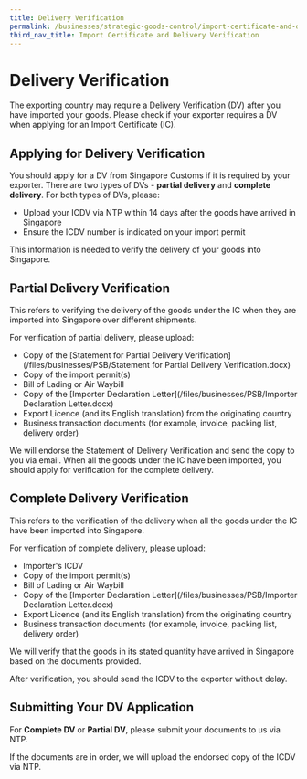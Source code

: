 ```yaml
---
title: Delivery Verification
permalink: /businesses/strategic-goods-control/import-certificate-and-delivery-verification/delivery-verification
third_nav_title: Import Certificate and Delivery Verification
---
```

# Delivery Verification

The exporting country may require a Delivery Verification (DV) after you have imported your goods. Please check if your exporter requires a DV when applying for an Import Certificate (IC).

## Applying for Delivery Verification

You should apply for a DV from Singapore Customs if it is required by your exporter. There are two types of DVs - **partial delivery**  and  **complete delivery**. For both types of DVs, please:

-   Upload your ICDV via NTP within 14 days after the goods have arrived in Singapore
-   Ensure the ICDV number is indicated on your import permit

This information is needed to verify the delivery of your goods into Singapore.

## Partial Delivery Verification

This refers to verifying the delivery of the goods under the IC when they are imported into Singapore over different shipments.

For verification of partial delivery, please upload:

-   Copy of the  [Statement for Partial Delivery Verification](/files/businesses/PSB/Statement for Partial Delivery Verification.docx)
-   Copy of the import permit(s)
-   Bill of Lading or Air Waybill
-   Copy of the [Importer Declaration Letter](/files/businesses/PSB/Importer Declaration Letter.docx)
-   Export Licence (and its English translation) from the originating country
-   Business transaction documents (for example, invoice, packing list, delivery order)

We will endorse the Statement of Delivery Verification and send the copy to you via email. When all the goods under the IC have been imported, you should apply for verification for the complete delivery.

## Complete Delivery Verification

This refers to the verification of the delivery when all the goods under the IC have been imported into Singapore.

For verification of complete delivery, please upload:

-   Importer's ICDV
-   Copy of the import permit(s)
-   Bill of Lading or Air Waybill
-   Copy of the  [Importer Declaration Letter](/files/businesses/PSB/Importer Declaration Letter.docx)
-   Export Licence (and its English translation) from the originating country
-   Business transaction documents (for example, invoice, packing list, delivery order)

We will verify that the goods in its stated quantity have arrived in Singapore based on the documents provided.

After verification, you should send the ICDV to the exporter without delay.

## Submitting Your DV Application

For **Complete DV** or  **Partial DV**, please submit your documents to us via NTP.

If the documents are in order, we will upload the endorsed copy of the ICDV via NTP.